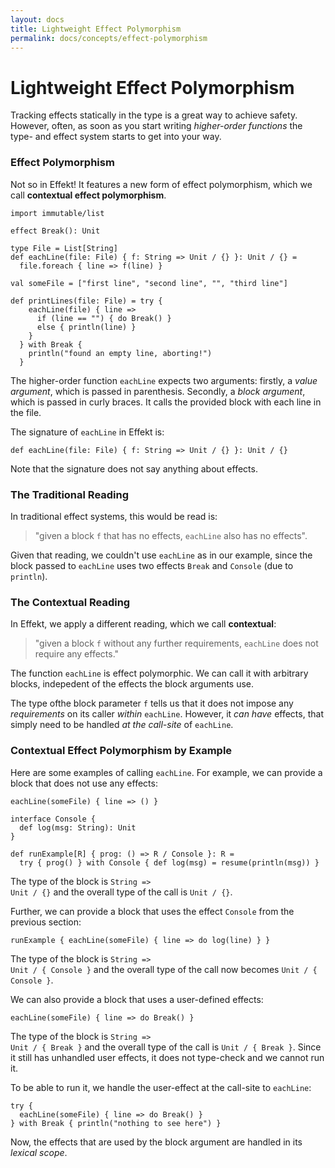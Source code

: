 ```yaml
---
layout: docs
title: Lightweight Effect Polymorphism
permalink: docs/concepts/effect-polymorphism
---
```


# Lightweight Effect Polymorphism

Tracking effects statically in the type is a great way to achieve safety. However, often, as soon as
you start writing _higher-order functions_ the type- and effect system starts to get
into your way.

### Effect Polymorphism
Not so in Effekt! It features a new form of effect polymorphism, which we call **contextual effect polymorphism**.


```effekt:hide
import immutable/list

effect Break(): Unit

type File = List[String]
def eachLine(file: File) { f: String => Unit / {} }: Unit / {} =
  file.foreach { line => f(line) }

val someFile = ["first line", "second line", "", "third line"]
```
```
def printLines(file: File) = try {
    eachLine(file) { line =>
      if (line == "") { do Break() }
      else { println(line) }
    }
  } with Break {
    println("found an empty line, aborting!")
  }
```

The higher-order function `eachLine` expects two arguments: firstly, a
_value argument_, which is passed in parenthesis.
Secondly, a _block argument_, which is passed in curly braces.
It calls the provided block with each line in the file.

The signature of `eachLine` in Effekt is:

```effekt:sketch
def eachLine(file: File) { f: String => Unit / {} }: Unit / {}
```
Note that the signature does not say anything about effects.


### The Traditional Reading
In traditional effect systems, this would be read is:

> "given a block `f` that has no effects, `eachLine` also has no effects".

Given that reading, we couldn't use `eachLine` as in our example, since the block passed
to `eachLine` uses two effects <code class="language-effekt">Break</code> and <code class="language-effekt">Console</code>
(due to `println`).


### The Contextual Reading
In Effekt, we apply a different reading, which we call **contextual**:
> "given a block `f` without any further requirements, `eachLine` does not require any effects."

The function `eachLine` is effect polymorphic. We can call it with arbitrary
blocks, indepedent of the effects the block arguments use.

The type ofthe block parameter `f` tells us that it does not impose any
_requirements_ on its caller _within_ `eachLine`.
However, it _can have_ effects, that simply need to be handled _at the call-site_
of `eachLine`.


### Contextual Effect Polymorphism by Example
Here are some examples of calling `eachLine`. For example, we can provide a block that does not use any effects:
```effekt:repl
eachLine(someFile) { line => () }
```
```effekt:hide
interface Console {
  def log(msg: String): Unit
}

def runExample[R] { prog: () => R / Console }: R =
  try { prog() } with Console { def log(msg) = resume(println(msg)) }
```

The type of the block is <code class="language-effekt">String => Unit / {}</code> and
the overall type of the call is <code class="language-effekt">Unit / {}</code>.

Further, we can provide a block that uses the effect <code class="language-effekt">Console</code> from the previous section:
```effekt:repl
runExample { eachLine(someFile) { line => do log(line) } }
```
The type of the block is <code class="language-effekt">String => Unit / { Console }</code> and
the overall type of the call now becomes <code class="language-effekt">Unit / { Console }</code>.

We can also provide a block that uses a user-defined effects:
```effekt:sketch
eachLine(someFile) { line => do Break() }
```

The type of the block is <code class="language-effekt">String => Unit / { Break }</code> and
  the overall type of the call is <code class="language-effekt">Unit / { Break }</code>.
Since it still has unhandled user effects, it does not type-check and we cannot run it.

To be able to run it, we handle the user-effect at the call-site to `eachLine`:

```effekt:repl
try {
  eachLine(someFile) { line => do Break() }
} with Break { println("nothing to see here") }
```

Now, the effects that are used by the block argument are handled in its _lexical scope_.
